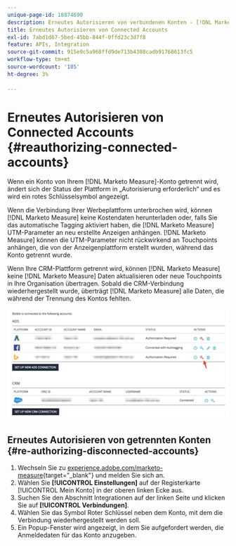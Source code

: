 ```yaml
---
unique-page-id: 18874690
description: Erneutes Autorisieren von verbundenen Konten - [!DNL Marketo Measure]
title: Erneutes Autorisieren von Connected Accounts
exl-id: 7abd1d67-5bed-45bb-844f-0ffd23c3d7f8
feature: APIs, Integration
source-git-commit: 915e9c5a968ffd9de713b4308cadb91768613fc5
workflow-type: tm+mt
source-wordcount: '185'
ht-degree: 3%

---
```


# Erneutes Autorisieren von Connected Accounts {#reauthorizing-connected-accounts}

Wenn ein Konto von Ihrem [!DNL Marketo Measure]-Konto getrennt wird, ändert sich der Status der Plattform in „Autorisierung erforderlich“ und es wird ein rotes Schlüsselsymbol angezeigt.

Wenn die Verbindung Ihrer Werbeplattform unterbrochen wird, können [!DNL Marketo Measure] keine Kostendaten herunterladen oder, falls Sie das automatische Tagging aktiviert haben, die [!DNL Marketo Measure] UTM-Parameter an neu erstellte Anzeigen anhängen. [!DNL Marketo Measure] können die UTM-Parameter nicht rückwirkend an Touchpoints anhängen, die von der Anzeigenplattform erstellt wurden, während das Konto getrennt wurde.

Wenn Ihre CRM-Plattform getrennt wird, können [!DNL Marketo Measure] keine [!DNL Marketo Measure] Daten aktualisieren oder neue Touchpoints in Ihre Organisation übertragen. Sobald die CRM-Verbindung wiederhergestellt wurde, überträgt [!DNL Marketo Measure] alle Daten, die während der Trennung des Kontos fehlten.

![](assets/1-1.png)

## Erneutes Autorisieren von getrennten Konten {#re-authorizing-disconnected-accounts}

1. Wechseln Sie zu [experience.adobe.com/marketo-measure](https://experience.adobe.com/marketo-measure){target="_blank"} und melden Sie sich an.
1. Wählen Sie **[!UICONTROL Einstellungen]** auf der Registerkarte [!UICONTROL Mein Konto] in der oberen linken Ecke aus.
1. Suchen Sie den Abschnitt Integrationen auf der linken Seite und klicken Sie auf **[!UICONTROL Verbindungen]**.
1. Wählen Sie das Symbol Roter Schlüssel neben dem Konto, mit dem die Verbindung wiederhergestellt werden soll.
1. Ein Popup-Fenster wird angezeigt, in dem Sie aufgefordert werden, die Anmeldedaten für das Konto anzugeben.
